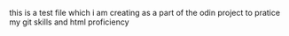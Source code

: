 this is a test file which i am creating as a part of the odin project to pratice my git skills and html proficiency
